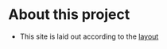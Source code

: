 # About this project

- This site is laid out according to the  [layout](https://www.figma.com/file/XtrOiuxbx1XyIiZfVIQkuX/%D0%94%D0%B8%D1%82%D1%81%D1%82%D0%B0%D0%BD%D1%86%D1%96%D0%B9%D0%BD%D0%B0-%D0%B4%D0%BE%D1%88%D0%BA%D1%96%D0%BB%D1%8C%D0%BD%D0%B0-%D0%BE%D1%81%D0%B2%D1%96%D1%82%D0%B0?type=design&node-id=18-39&mode=design&t=9ZZECHaVDNBITha1-0)
